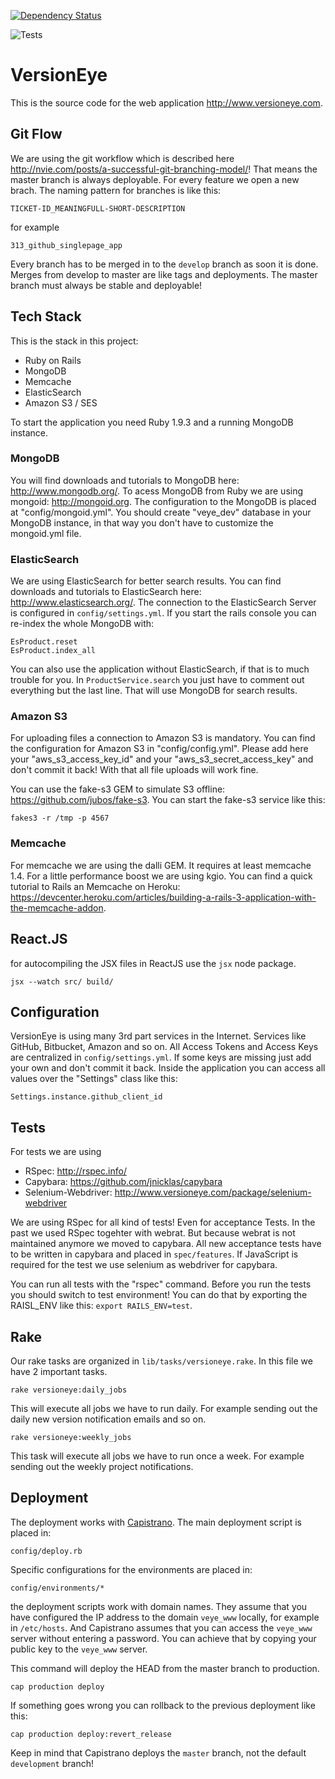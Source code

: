 [![Dependency Status](https://www.versioneye.com/user/projects/52878714632bac28c200006d/badge.png)](https://www.versioneye.com/user/projects/52878714632bac28c200006d)

![Tests](https://www.codeship.io/projects/de2efdb0-1d42-0131-839e-26fabeabc570/status)

# VersionEye

This is the source code for the web application <http://www.versioneye.com>.


## Git Flow

We are using the git workflow which is described here <http://nvie.com/posts/a-successful-git-branching-model/>!
That means the master branch is always deployable. For every feature we open a new brach. The naming pattern for branches is like this:

```
TICKET-ID_MEANINGFULL-SHORT-DESCRIPTION
```

for example

```
313_github_singlepage_app
```

Every branch has to be merged in to the `develop` branch as soon it is done.
Merges from develop to master are like tags and deployments. The master branch must always be stable and deployable!


## Tech Stack

This is the stack in this project:

 * Ruby on Rails
 * MongoDB
 * Memcache
 * ElasticSearch
 * Amazon S3 / SES

To start the application you need Ruby 1.9.3 and a running MongoDB instance.

### MongoDB

You will find downloads and tutorials to MongoDB here: <http://www.mongodb.org/>. To acess MongoDB from Ruby we are using mongoid: <http://mongoid.org>. The configuration to the MongoDB is placed at "config/mongoid.yml". You should create "veye_dev" database in your MongoDB instance, in that way you don't have to customize the mongoid.yml file.

### ElasticSearch

We are using ElasticSearch for better search results. You can find downloads and tutorials to ElasticSearch here: <http://www.elasticsearch.org/>. The connection to the ElasticSearch Server is configured in `config/settings.yml`. If you start the rails console you can re-index the whole MongoDB with:

```
EsProduct.reset
EsProduct.index_all
```

You can also use the application without ElasticSearch, if that is to much trouble for you. In `ProductService.search` you just have to comment out everything but the last line. That will use MongoDB for search results.

### Amazon S3

For uploading files a connection to Amazon S3 is mandatory. You can find the configuration for Amazon S3 in "config/config.yml". Please add here your "aws_s3_access_key_id" and your "aws_s3_secret_access_key" and don't commit it back! With that all file uploads will work fine.

You can use the fake-s3 GEM to simulate S3 offline: <https://github.com/jubos/fake-s3>.
You can start the fake-s3 service like this:

```
fakes3 -r /tmp -p 4567
```


### Memcache

For memcache we are using the dalli GEM. It requires at least memcache 1.4. For a little performance boost
we are using kgio. You can find a quick tutorial to Rails an Memcache on Heroku: <https://devcenter.heroku.com/articles/building-a-rails-3-application-with-the-memcache-addon>.


## React.JS

for autocompiling the JSX files in ReactJS use the `jsx` node package.

```
jsx --watch src/ build/
```


## Configuration

VersionEye is using many 3rd part services in the Internet. Services like GitHub, Bitbucket, Amazon and so on. All Access Tokens and Access Keys are centralized in `config/settings.yml`. If some keys are missing just add your own and don't commit it back. Inside the application you can access all values over the "Settings" class like this:

```
Settings.instance.github_client_id
```

## Tests

For tests we are using

* RSpec: <http://rspec.info/>
* Capybara: <https://github.com/jnicklas/capybara>
* Selenium-Webdriver: <http://www.versioneye.com/package/selenium-webdriver>

We are using RSpec for all kind of tests! Even for acceptance Tests. In the past we used RSpec togehter with webrat. But because webrat is not maintained anymore we moved to capybara. All new acceptance tests have to be written in capybara and placed in `spec/features`. If JavaScript is required for the test we use selenium as webdriver for capybara.

You can run all tests with the "rspec" command. Before you run the tests you should switch to test environment! You can do that by exporting the RAISL_ENV like this: `export RAILS_ENV=test`.

## Rake

Our rake tasks are organized in `lib/tasks/versioneye.rake`. In this file we have 2 important tasks.

```
rake versioneye:daily_jobs
```

This will execute all jobs we have to run daily. For example sending out the daily new version notification emails and so on.

```
rake versioneye:weekly_jobs
```

This task will execute all jobs we have to run once a week. For example sending out the weekly project notifications.


## Deployment

The deployment works with [Capistrano](https://www.versioneye.com/ruby/capistrano/3.2.0).
The main deployment script is placed in:

```
config/deploy.rb
```

Specific configurations for the environments are placed in:

```
config/environments/*
```

the deployment scripts work with domain names. They assume that you have configured the IP address to the
domain `veye_www` locally, for example in `/etc/hosts`. And Capistrano assumes that you can access the
`veye_www` server without entering a password. You can achieve that by copying your public key to the `veye_www` server.

This command will deploy the HEAD from the master branch to production.

```
cap production deploy
```

If something goes wrong you can rollback to the previous deployment like this:

```
cap production deploy:revert_release
```

Keep in mind that Capistrano deploys the `master` branch, not the default `development` branch!
